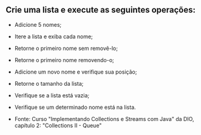 ## Crie uma lista e execute as seguintes operações:

-   Adicione 5 nomes;
-   Itere a lista e exiba cada nome;
-   Retorne o primeiro nome sem removê-lo;
-   Retorne o primeiro nome removendo-o;
-   Adicione um novo nome e verifique sua posição;
-   Retorne o tamanho da lista;
-   Verifique se a lista está vazia;
-   Verifique se um determinado nome está na lista.

-   Fonte: Curso "Implementando Collections e Streams com Java" da DIO, capítulo 2: "Collections II - Queue"
